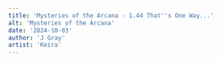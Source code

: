 ```yaml
---
title: 'Mysteries of the Arcana - 1.44 That''s One Way...'
alt: 'Mysteries of the Arcana'
date: '2024-10-03'
author: 'J Gray'
artist: 'Keira'
---
```

